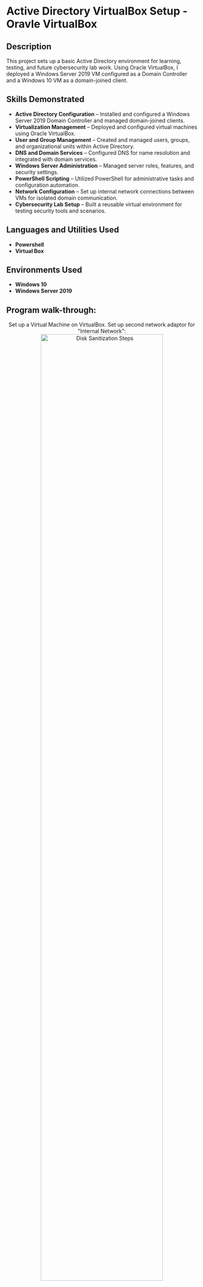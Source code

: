 <h1>Active Directory VirtualBox Setup - Oravle VirtualBox</h1>

<h2>Description</h2>
This project sets up a basic Active Directory environment for learning, testing, and future cybersecurity lab work. Using Oracle VirtualBox, I deployed a Windows Server 2019 VM configured as a Domain Controller and a Windows 10 VM as a domain-joined client. 

<br />

## Skills Demonstrated

- **Active Directory Configuration** – Installed and configured a Windows Server 2019 Domain Controller and managed domain-joined clients.
- **Virtualization Management** – Deployed and configured virtual machines using Oracle VirtualBox.
- **User and Group Management** – Created and managed users, groups, and organizational units within Active Directory.
- **DNS and Domain Services** – Configured DNS for name resolution and integrated with domain services.
- **Windows Server Administration** – Managed server roles, features, and security settings.
- **PowerShell Scripting** – Utilized PowerShell for administrative tasks and configuration automation.
- **Network Configuration** – Set up internal network connections between VMs for isolated domain communication.
- **Cybersecurity Lab Setup** – Built a reusable virtual environment for testing security tools and scenarios.


<h2>Languages and Utilities Used</h2>

- <b>Powershell</b> 
- <b>Virtual Box</b>

<h2>Environments Used </h2>

- <b>Windows 10</b> 
- <b>Windows Server 2019</b> 

<h2>Program walk-through:</h2>

<p align="center">
Set up a Virtual Machine on VirtualBox. Set up second network adaptor for "Internal Network": <br/>
<img src="https://i.imgur.com/NK6IrvI.png" height="80%" width="80%" alt="Disk Sanitization Steps"/>
<br />
<br />
For better function, go to "Devices" --> "insert Guest Additions CD image" and then in the File Explorer "This PC" --> "VirtualBox Guest Additions" then power the VM and power it back on (optional):  <br/>
<img src="https://i.imgur.com/VabyP4w.png" height="80%" width="80%" alt="Disk Sanitization Steps"/>
<br />
<br />
Start a new Scan on Nessus Essentials & set your target IP: <br/>
<img src="https://i.imgur.com/MTN4Sxh.png" height="80%" width="80%" alt="Disk Sanitization Steps"/>
<br />
<br />
Wait for the scan to complete and check findings (Basic scan looks ok):  <br/>
<img src="https://i.imgur.com/FU4cniO.png" height="80%" width="80%" alt="Disk Sanitization Steps"/>
<br />
<br />
In the Server Manager, click "Add roles and features" and go through it and Install:  <br/>
<img src="https://i.imgur.com/TT8W1dA.png" height="80%" width="80%" alt="Disk Sanitization Steps"/>
<br />
<br />
After setting up the server "Promote this server to a domain controller" and restart the Server VM:  <br/>
<img src="https://i.imgur.com/duuJpVp.png" height="80%" width="80%" alt="Disk Sanitization Steps"/>
<br />
<br />
Open "Active Directory Users and Computers" and in mydomain.com create a new Organizational unit and call it "ADMINS":  <br/>
<img src="https://i.imgur.com/lytEhoe.png" height="80%" width="80%" alt="Disk Sanitization Steps"/>
<br />
<br />
In the ADMINS folder you just made create a new user and fill it out accordingly:  <br/>
<img src="https://i.imgur.com/MxmdSHh.png" height="80%" width="80%" alt="Disk Sanitization Steps"/>
<br />
<br />
Now, with the new user you just created, go to "properties" and make them a member of "Domains Admins":  <br/>
<img src="https://i.imgur.com/rmQfpT2.png" height="80%" width="80%" alt="Disk Sanitization Steps"/>
<br />
<br />
Sign out and sign in as the User you just created  <br/>
Click "Add roles and features" and select "Remote Access" for the role and enable "Routing" and Install:  <br/>
<img src="https://i.imgur.com/Qa49Bso.png" height="80%" width="80%" alt="Disk Sanitization Steps"/>
<br />
<br />
In the Server Manager, click on "Tools" and select "Routing and Remote Access" for the role and enable "Routing" and install  <br/>
Select the NAT and for the public interface select the adaptor that is connected to the internet:  <br/>
<img src="https://i.imgur.com/fnxyBc1.png" height="80%" width="80%" alt="Disk Sanitization Steps"/>
<br />
<br />
Now to set the DHCP server to the domain controller....  <br/>
<br />
<br />
"Add roles and features" and for server roles select "DHCP server" and install:  <br/>
<img src="https://i.imgur.com/5y19Rhi.png" height="80%" width="80%" alt="Disk Sanitization Steps"/>
<br />
<br />
In the Server Manager, click on "Tools" and select "DHCP" for the role and enable "Routing", and install  <br/>
Right-click "IPv4" and "Configure the IP address accordingly. Please make sure to add the DC IP to the router:  <br/>
<img src="https://i.imgur.com/bdpmykQ.png" height="80%" width="80%" alt="Disk Sanitization Steps"/>
<br />
<br />
In the Server Manager, "configure this server" turn off Enhanced security Configuration (Optional if you're doing this in a home lab):  <br/>
<img src="https://i.imgur.com/1mLO1o6.png" height="80%" width="80%" alt="Disk Sanitization Steps"/>
<br />
<br />
I used a txt file with thousands of names for Users, and I used this <a href="https://github.com/markis22/Active-Directory/blob/main/Generating_New_Users_on_AD" target="_blank">Powershell</a> script that automatically made 1000+ user accounts:  <br/>
<img src="https://i.imgur.com/dg8VbHs.png" height="80%" width="80%" alt="Disk Sanitization Steps"/>
<br />
<br />
When you are done, go back to the Domain Controller and when you check the Active Directory Users list we made earlier you will find a list of 1000s of new users:  <br/>
<img src="https://i.imgur.com/SzQ8vnX.png" height="80%" width="80%" alt="Disk Sanitization Steps"/>
<br />
<br />
Now that we know that the script ran successfully, and then you are all done setting up the server!<br />
<br />
<br />
<br />
Now moving on to set up the Client Windows...
<br />
<br />
Here is the setup for the new VM with the Windows using ISO file: <br />
Before booting up the CLIENT, be sure to set the network adaptor to "Internal Network": <br />
<img src="https://i.imgur.com/QX6wzuS.png" height="80%" width="80%" alt="Disk Sanitization Steps"/>
<br />
<br />
Now open the command prompt and type "ipconfig" to check that the IPv4, subnetMask, and Default Gateway look in order <br />
Also, make sure that you can ping "mydomain.com" from CLIENT VM to see that it's properly configured: <br />
<img src="https://i.imgur.com/cNLXliO.png" height="80%" width="80%" alt="Disk Sanitization Steps"/>
<br />
<br />
You would also see from the Domain Controller that you connected successfully by checking in the DHCP that a new Address lease was created for the CLIENT VM: <br />
<img src="https://i.imgur.com/nl7QDAf.png" height="80%" width="80%" alt="Disk Sanitization Steps"/>
<br />
<br />
<br /> 
Now, to rename the system like you see in the image and put in the login credentials you set up with the PS script with password "Password1": <br />
<img src="https://i.imgur.com/WAnwdRT.png" height="80%" width="80%" alt="Disk Sanitization Steps"/>
<br />
<br />
Finally, you can see that we can log in as one of the users that we created in the Domain Controller in the CLIENT VM: <br />
<img src="https://i.imgur.com/mza7eiA.png" height="80%" width="80%" alt="Disk Sanitization Steps"/>
<br />
<br /> 
</p>



<!--
 ```diff
- text in red
+ text in green
! text in orange
# text in gray
@@ text in purple (and bold)@@
```
--!>
